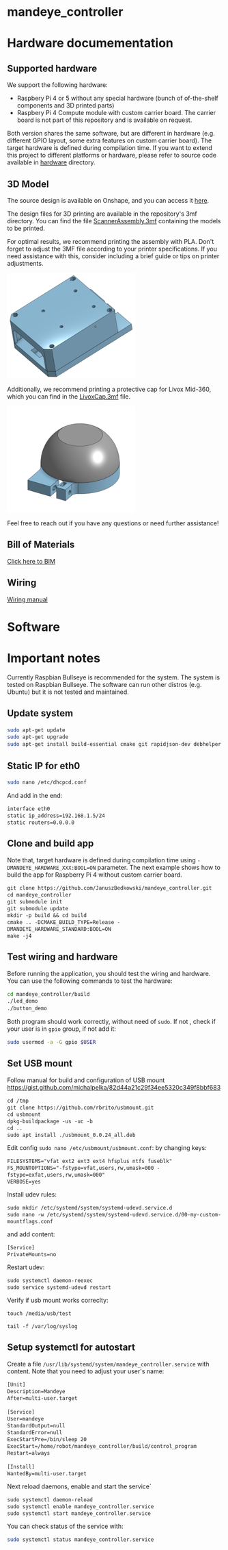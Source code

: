 # mandeye_controller

# Hardware documementation

## Supported hardware
We support the following hardware:
- Raspbery Pi 4 or 5 without any special hardware (bunch of of-the-shelf components and 3D printed parts)
- Raspbery Pi 4 Compute module with custom carrier board. The carrier board is not part of this repository and is available on request.

Both version shares the same software, but are different in hardware (e.g. different GPIO layout, some extra features on custom carrier board).
The target hardware is defined during compilation time.
If you want to extend this project to different platforms or hardware, please refer to source code available in [hardware](./src/hardware) directory.


## 3D Model

The source design is available on Onshape, and you can access it [here](https://cad.onshape.com/documents/a6c6019ccb399ad39d830fad/w/0440af658555626c8fea1136/e/e1bf637894052d9247ac984d?renderMode=0&uiState=651c527c78128a19b84b4be1).

The design files for 3D printing are available in the repository's 3mf directory. You can find the file [ScannerAssembly.3mf](./3mf/ScannerAssembly.3mf) containing the models to be printed.

For optimal results, we recommend printing the assembly with PLA. Don't forget to adjust the 3MF file according to your printer specifications. If you need assistance with this, consider including a brief guide or tips on printer adjustments.

![Scanner Assembly](./3mf/ScannerAssembly.png)

Additionally, we recommend printing a protective cap for Livox Mid-360, which you can find in the [LivoxCap.3mf](./3mf/LivoxCap.3mf) file.

![Livox Cap](./3mf/LivoxCap.png)

Feel free to reach out if you have any questions or need further assistance!

## Bill of Materials
[Click here to BIM](doc/BIM.md)

## Wiring

[Wiring manual](doc/wiring/wiring.md)

# Software

# Important notes
Currently Raspbian Bullseye is recommended for the system. The system is tested on Raspbian Bullseye.
The software can run other distros (e.g. Ubuntu) but it is not tested and maintained.

## Update system
```bash
sudo apt-get update
sudo apt-get upgrade
sudo apt-get install build-essential cmake git rapidjson-dev debhelper build-essential ntfs-3g libserial-dev
```


## Static IP for eth0

```bash
sudo nano /etc/dhcpcd.conf
```
And add in the end:
```
interface eth0
static ip_address=192.168.1.5/24
static routers=0.0.0.0    
```

## Clone and build app

Note that, target hardware is defined during compilation time using `-DMANDEYE_HARDWARE_XXX:BOOL=ON` parameter.
The next example shows how to build the app for Raspberry Pi 4 without custom carrier board.
```
git clone https://github.com/JanuszBedkowski/mandeye_controller.git
cd mandeye_controller
git submodule init
git submodule update
mkdir -p build && cd build
cmake .. -DCMAKE_BUILD_TYPE=Release -DMANDEYE_HARDWARE_STANDARD:BOOL=ON
make -j4
```

## Test wiring and hardware
Before running the application, you should test the wiring and hardware. You can use the following commands to test the hardware:
```bash
cd mandeye_controller/build
./led_demo
./button_demo
```
Both program should work correctly, without need of `sudo`. If not , check if your user is in `gpio` group, if not add it:
```bash
sudo usermod -a -G gpio $USER
```

## Set USB mount
Follow manual for build and configuration of USB mount
https://gist.github.com/michalpelka/82d44a21c29f34ee5320c349f8bbf683

```shell
cd /tmp
git clone https://github.com/rbrito/usbmount.git
cd usbmount
dpkg-buildpackage -us -uc -b
cd ..
sudo apt install ./usbmount_0.0.24_all.deb
```

Edit config `sudo nano /etc/usbmount/usbmount.conf`:
by changing keys:
```shell
FILESYSTEMS="vfat ext2 ext3 ext4 hfsplus ntfs fuseblk"
FS_MOUNTOPTIONS="-fstype=vfat,users,rw,umask=000 -fstype=exfat,users,rw,umask=000"
VERBOSE=yes
```
Install udev rules:
```shell
sudo mkdir /etc/systemd/system/systemd-udevd.service.d
sudo nano -w /etc/systemd/system/systemd-udevd.service.d/00-my-custom-mountflags.conf
```
and add content:
```shell
[Service]
PrivateMounts=no
```

Restart udev:
```shell
sudo systemctl daemon-reexec
sudo service systemd-udevd restart
```

Verify if usb mount works correclty:
```shell
touch /media/usb/test
```
```shell
tail -f /var/log/syslog
```

## Setup systemctl for autostart
Create a file `/usr/lib/systemd/system/mandeye_controller.service` with content.
Note that you need to adjust your user's name:
```
[Unit]
Description=Mandeye
After=multi-user.target

[Service]
User=mandeye
StandardOutput=null
StandardError=null
ExecStartPre=/bin/sleep 20
ExecStart=/home/robot/mandeye_controller/build/control_program
Restart=always

[Install]
WantedBy=multi-user.target
```

Next reload daemons, enable and start the service`
```
sudo systemctl daemon-reload
sudo systemctl enable mandeye_controller.service
sudo systemctl start mandeye_controller.service
```
You can check status of the service with:
```bash
sudo systemctl status mandeye_controller.service
```


